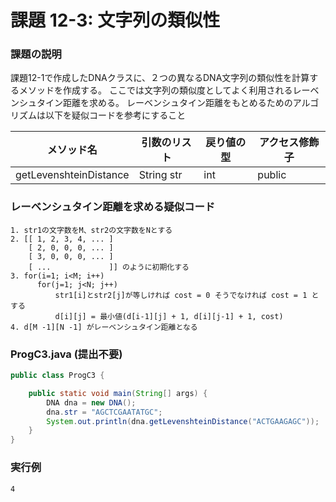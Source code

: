 # 課題 12-3: 文字列の類似性

### 課題の説明
課題12-1で作成したDNAクラスに、２つの異なるDNA文字列の類似性を計算するメソッドを作成する。
ここでは文字列の類似度としてよく利用されるレーベンシュタイン距離を求める。
レーベンシュタイン距離をもとめるためのアルゴリズムは以下を疑似コードを参考にすること


| メソッド名                  | 引数のリスト     | 戻り値の型 | アクセス修飾子 |
|------------------------|------------|-------|--------|
| getLevenshteinDistance | String str | int   | public | 

### レーベンシュタイン距離を求める疑似コード

```
1. str1の文字数をM、str2の文字数をNとする
2. [[ 1, 2, 3, 4, ... ]
    [ 2, 0, 0, 0, ... ]
    [ 3, 0, 0, 0, ... ]
    [ ...             ]] のように初期化する
3. for(i=1; i<M; i++)
      for(j=1; j<N; j++)
          str1[i]とstr2[j]が等しければ cost = 0 そうでなければ cost = 1 とする
          d[i][j] = 最小値(d[i-1][j] + 1, d[i][j-1] + 1, cost) 
4. d[M -1][N -1] がレーベンシュタイン距離となる
```

### ProgC3.java (提出不要)
```java
public class ProgC3 {

    public static void main(String[] args) {
        DNA dna = new DNA();
        dna.str = "AGCTCGAATATGC";
        System.out.println(dna.getLevenshteinDistance("ACTGAAGAGC"));
    }
}
```


### 実行例
```
4
```
